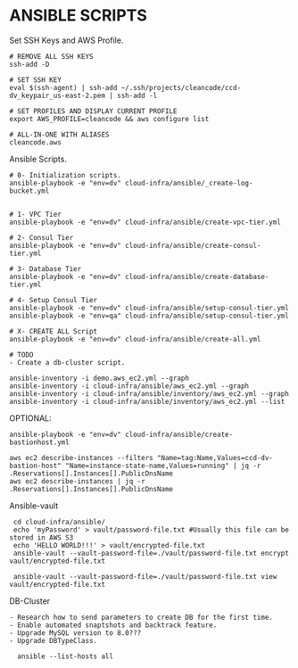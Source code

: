 # ANSIBLE SCRIPTS

Set SSH Keys and AWS Profile.

    # REMOVE ALL SSH KEYS
    ssh-add -D

    # SET SSH KEY 
    eval $(ssh-agent) | ssh-add ~/.ssh/projects/cleancode/ccd-dv_keypair_us-east-2.pem | ssh-add -l
    
    # SET PROFILES AND DISPLAY CURRENT PROFILE
    export AWS_PROFILE=cleancode && aws configure list

    # ALL-IN-ONE WITH ALIASES
    cleancode.aws


Ansible Scripts.

    # 0- Initialization scripts.
    ansible-playbook -e "env=dv" cloud-infra/ansible/_create-log-bucket.yml
        
        
    # 1- VPC Tier
    ansible-playbook -e "env=dv" cloud-infra/ansible/create-vpc-tier.yml
    
    # 2- Consul Tier
    ansible-playbook -e "env=dv" cloud-infra/ansible/create-consul-tier.yml
    
    # 3- Database Tier
    ansible-playbook -e "env=dv" cloud-infra/ansible/create-database-tier.yml
    
    # 4- Setup Consul Tier
    ansible-playbook -e "env=dv" cloud-infra/ansible/setup-consul-tier.yml
    ansible-playbook -e "env=qa" cloud-infra/ansible/setup-consul-tier.yml
        
    # X- CREATE ALL Script
    ansible-playbook -e "env=dv" cloud-infra/ansible/create-all.yml        
        
    # TODO
    - Create a db-cluster script.
 
    ansible-inventory -i demo.aws_ec2.yml --graph
    ansible-inventory -i cloud-infra/ansible/aws_ec2.yml --graph
    ansible-inventory -i cloud-infra/ansible/inventory/aws_ec2.yml --graph
    ansible-inventory -i cloud-infra/ansible/inventory/aws_ec2.yml --list
    
    

OPTIONAL:

    ansible-playbook -e "env=dv" cloud-infra/ansible/create-bastionhost.yml
    
    aws ec2 describe-instances --filters "Name=tag:Name,Values=ccd-dv-bastion-host" "Name=instance-state-name,Values=running" | jq -r .Reservations[].Instances[].PublicDnsName
    aws ec2 describe-instances | jq -r .Reservations[].Instances[].PublicDnsName
    
 Ansible-vault  
 
     cd cloud-infra/ansible/
     echo 'myPassword' > vault/password-file.txt #Usually this file can be stored in AWS S3
     echo 'HELLO WORLD!!!' > vault/encrypted-file.txt 
     ansible-vault --vault-password-file=./vault/password-file.txt encrypt vault/encrypted-file.txt 
     
     ansible-vault --vault-password-file=./vault/password-file.txt view vault/encrypted-file.txt 
     
     
 DB-Cluster
 
    - Research how to send parameters to create DB for the first time.
    - Enable automated snaptshots and backtrack feature.
    - Upgrade MySQL version to 8.0???
    - Upgrade DBTypeClass.
    
      ansible --list-hosts all
      